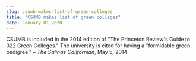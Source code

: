 ```yaml
---
slug: csumb-makes-list-of-green-colleges
title: "CSUMB makes list of green colleges"
date: January 01 2020
---
```


<p>CSUMB is included in the 2014 edition of "The Princeton Review's Guide to 322 Green Colleges." The university is cited for having a "formidable green pedigree." – <em>The Salinas Californian</em>, May 5, 2014
</p>
